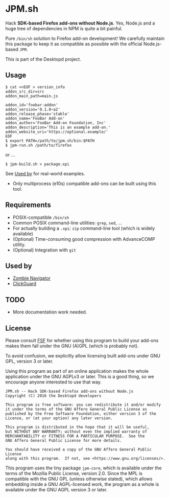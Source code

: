 # JPM.sh
Hack **SDK-based Firefox add-ons without Node.js**. Yes, Node.js and 
a huge tree of dependencies in NPM is quite a bit painful.

Pure `/bin/sh` solution to Firefox add-on development!
We carefully maintain this package to keep it as compatible as possible with 
the official Node.js-based `JPM`.

This is part of the Desktopd project.

## Usage
	$ cat <<EOF > version_info
	addon_src_dir=src
	addon_main_path=main.js
	
	addon_id='foobar-addon'
	addon_version='0.1.0~a2'
	addon_release_phase='stable'
	addon_name='FooBar Add-on'
	addon_author='FooBar Add-on Foundation, Inc'
	addon_description='This is an example add-on.'
	addon_website_uri='https://optional.example/'
	EOF
	$ export PATH=/path/to/jpm.sh/bin:$PATH
	$ jpm-run.sh /path/to/firefox
or ...

	$ jpm-build.sh > package.xpi

See [Used by](#used-by) for real-world examples.

* Only multiprocess (e10s) compatible add-ons can be built using this tool.

## Requirements
* POSIX-compatible `/bin/sh`
* Common POSIX command-line utilities: `grep`, `sed`, ...
* For actually building a `.xpi`: `zip` command-line tool (which is widely
available)
* (Optional) Time-consuming good compression with AdvanceCOMP utility.
* (Optional) Integration with `git`

## Used by
* [Zombie Navigator](https://addons.mozilla.org/en-US/firefox/addon/zombie-navigator/)
* [ClickGuard](https://addons.mozilla.org/en-US/firefox/addon/clickguard/)

## TODO
* More documentation work needed.

## License
Please consult [FSF](https://www.fsf.org/) for whether using this program to
build your add-ons makes them fall under the GNU (A)GPL 
(which is probably not).

To avoid confusion, we explicitly allow licensing built add-ons under GNU GPL, 
version 3 or later.

Using this program as part of an online application makes the whole 
application under the GNU AGPLv3 or later. This is a good thing, so we 
encourage anyone interested to use that way.


	JPM.sh -- Hack SDK-based Firefox add-ons without Node.js
	Copyright (C) 2016 the Desktopd developers

	This program is free software: you can redistribute it and/or modify
	it under the terms of the GNU Affero General Public License as
	published by the Free Software Foundation, either version 3 of the
	License, or (at your option) any later version.

	This program is distributed in the hope that it will be useful,
	but WITHOUT ANY WARRANTY; without even the implied warranty of
	MERCHANTABILITY or FITNESS FOR A PARTICULAR PURPOSE.  See the
	GNU Affero General Public License for more details.

	You should have received a copy of the GNU Affero General Public License
	along with this program.  If not, see <https://www.gnu.org/licenses/>.


This program uses the tiny package `jpm-core`, which is available under the
terms of the Mozilla Public License, version 2.0. Since the MPL is compatible
with the GNU GPL (unless otherwise stated), which allows embedding inside a GNU
AGPL-licensed work, the program as a whole is available under the GNU AGPL
version 3 or later.

<!-- vim: ts=4 noet ai -->
